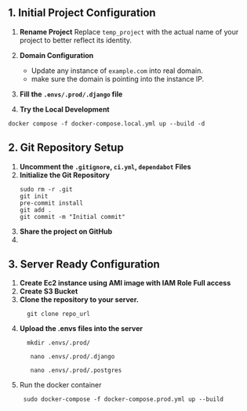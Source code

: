 ## 1. Initial Project Configuration

1. **Rename Project**
   Replace `temp_project` with the actual name of your project to better reflect its identity.

2. **Domain Configuration**
    - Update any instance of `example.com` into real domain.
    - make sure the domain is pointing into the instance IP.
3. **Fill the `.envs/.prod/.django` file**
4. **Try the Local Development**

  ```
  docker compose -f docker-compose.local.yml up --build -d
  ```

## 2. Git Repository Setup

1. **Uncomment the `.gitignore`, `ci.yml`, `dependabot`  Files**
2. **Initialize the Git Repository**
   ```
   sudo rm -r .git
   git init
   pre-commit install
   git add .
   git commit -m "Initial commit"
   ```
3. **Share the project on GitHub**
4.

## 3. Server Ready Configuration

1. **Create Ec2 instance using AMI image with IAM Role Full access**
2. **Create S3 Bucket**
3. **Clone the repository to your server.**
    ```
      git clone repo_url
    ```
4. **Upload the .envs files into the server**
    ```
      mkdir .envs/.prod/
    ```
    ```
       nano .envs/.prod/.django
    ```
    ```
       nano .envs/.prod/.postgres
    ```
5. Run the docker container
   ```
    sudo docker-compose -f docker-compose.prod.yml up --build
   ```
